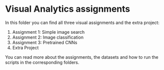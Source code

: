 # Visual Analytics assignments

In this folder you can find all three visual assignments and the extra project:
1. Assignment 1: Simple image search
2. Assignment 2: Image classification
3. Assignment 3: Pretrained CNNs
4. Extra Project

You can read more about the assignments, the datasets and how to run the scripts in the corresponding folders.
